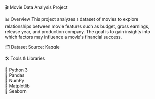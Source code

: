 🎬 Movie Data Analysis Project

📊 Overview
This project analyzes a dataset of movies to explore relationships between movie features such as budget, gross earnings, release year, and production company. 
The goal is to gain insights into which factors may influence a movie's financial success.
 
🗂️ Dataset
Source: Kaggle

🛠️ Tools & Libraries

  🔹 Python 3  
  🔹 Pandas  
  🔹 NumPy  
  🔹 Matplotlib  
  🔹 Seaborn  
 
